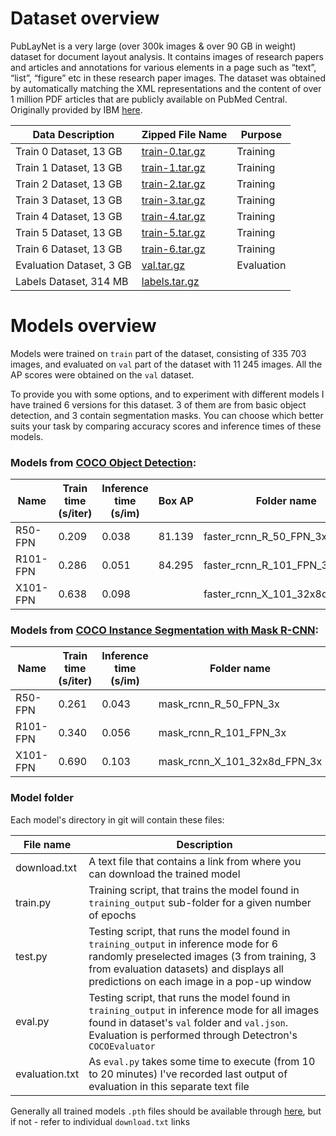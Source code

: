 # Dataset overview

PubLayNet is a very large (over 300k images & over 90 GB in weight) dataset for document layout analysis. It contains images of research papers and articles and annotations for various elements in a page such as “text”, “list”, “figure” etc in these research paper images. The dataset was obtained by automatically matching the XML representations and the content of over 1 million PDF articles that are publicly available on PubMed Central. Originally provided by IBM [here](https://developer.ibm.com/exchanges/data/all/publaynet).

| Data Description | Zipped File Name | Purpose |
| ------------- | ------------- | ------------- |
| Train 0 Dataset, 13 GB | [train-0.tar.gz](https://dax-cdn.cdn.appdomain.cloud/dax-publaynet/1.0.0/train-0.tar.gz) | Training | 
| Train 1 Dataset, 13 GB | [train-1.tar.gz](https://dax-cdn.cdn.appdomain.cloud/dax-publaynet/1.0.0/train-1.tar.gz) | Training |
| Train 2 Dataset, 13 GB | [train-2.tar.gz](https://dax-cdn.cdn.appdomain.cloud/dax-publaynet/1.0.0/train-2.tar.gz) | Training |
| Train 3 Dataset, 13 GB | [train-3.tar.gz](https://dax-cdn.cdn.appdomain.cloud/dax-publaynet/1.0.0/train-3.tar.gz) | Training |
| Train 4 Dataset, 13 GB | [train-4.tar.gz](https://dax-cdn.cdn.appdomain.cloud/dax-publaynet/1.0.0/train-4.tar.gz) | Training |
| Train 5 Dataset, 13 GB | [train-5.tar.gz](https://dax-cdn.cdn.appdomain.cloud/dax-publaynet/1.0.0/train-5.tar.gz) | Training |
| Train 6 Dataset, 13 GB | [train-6.tar.gz](https://dax-cdn.cdn.appdomain.cloud/dax-publaynet/1.0.0/train-6.tar.gz) | Training |
| Evaluation Dataset, 3 GB | [val.tar.gz](https://dax-cdn.cdn.appdomain.cloud/dax-publaynet/1.0.0/val.tar.gz) | Evaluation |
| Labels Dataset, 314 MB | [labels.tar.gz](https://dax-cdn.cdn.appdomain.cloud/dax-publaynet/1.0.0/labels.tar.gz) | |

# Models overview

Models were trained on `train` part of the dataset, consisting of 335 703 images, and evaluated on `val` part of the dataset with 11 245 images. All the AP scores were obtained on the `val` dataset.

To provide you with some options, and to experiment with different models I have trained 6 versions for this dataset. 3 of them are from basic object detection, and 3 contain segmentation masks. You can choose which better suits your task by comparing accuracy scores and inference times of these models.

### Models from [COCO Object Detection](https://github.com/facebookresearch/detectron2/blob/main/MODEL_ZOO.md#coco-object-detection-baselines):

| Name  | Train time (s/iter) | Inference time (s/im) | Box AP | Folder name | Model zoo config | Trained model |
| ------------- | ------------- | ------------- | ------------- | ------------- | ------------- | ------------- |
| R50-FPN  | 0.209 | 0.038 | 81.139 | faster_rcnn_R_50_FPN_3x | [Click me!](https://github.com/facebookresearch/detectron2/blob/main/configs/COCO-Detection/faster_rcnn_R_50_FPN_3x.yaml) | [Click me!](https://keybase.pub/jpleorx/detectron2-publaynet/faster_rcnn_R_50_FPN_3x/model_final.pth) |
| R101-FPN  | 0.286 | 0.051 | 84.295 | faster_rcnn_R_101_FPN_3x | [Click me!](https://github.com/facebookresearch/detectron2/blob/main/configs/COCO-Detection/faster_rcnn_R_101_FPN_3x.yaml) | [Click me!]() |
| X101-FPN  | 0.638 | 0.098 | | faster_rcnn_X_101_32x8d_FPN_3x | [Click me!](https://github.com/facebookresearch/detectron2/blob/main/configs/COCO-Detection/faster_rcnn_X_101_32x8d_FPN_3x.yaml) | [Click me!]() |


### Models from [COCO Instance Segmentation with Mask R-CNN](https://github.com/facebookresearch/detectron2/blob/main/MODEL_ZOO.md#coco-instance-segmentation-baselines-with-mask-r-cnn):

| Name  | Train time (s/iter) | Inference time (s/im) | Folder name | Model zoo config | Trained model |
| ------------- | ------------- | ------------- | ------------- | ------------- | ------------- |
| R50-FPN  | 0.261 | 0.043 | mask_rcnn_R_50_FPN_3x | [Click me!](https://github.com/facebookresearch/detectron2/blob/main/configs/COCO-InstanceSegmentation/mask_rcnn_R_50_FPN_3x.yaml) | [Click me!]() |
| R101-FPN  | 0.340 | 0.056 | mask_rcnn_R_101_FPN_3x | [Click me!](https://github.com/facebookresearch/detectron2/blob/main/configs/COCO-InstanceSegmentation/mask_rcnn_R_101_FPN_3x.yaml) | [Click me!]() |
| X101-FPN  | 0.690 | 0.103 | mask_rcnn_X_101_32x8d_FPN_3x | [Click me!](https://github.com/facebookresearch/detectron2/blob/main/configs/COCO-InstanceSegmentation/mask_rcnn_X_101_32x8d_FPN_3x.yaml) | [Click me!]() |


### Model folder

Each model's directory in git will contain these files:

| File name  | Description |
| ------------- | ------------- |
| download.txt  | A text file that contains a link from where you can download the trained model |
| train.py  | Training script, that trains the model found in `training_output` sub-folder for a given number of epochs |
| test.py  | Testing script, that runs the model found in `training_output` in inference mode for 6 randomly preselected images (3 from training, 3 from evaluation datasets) and displays all predictions on each image in a pop-up window |
| eval.py  | Testing script, that runs the model found in `training_output` in inference mode for all images found in dataset's `val` folder and `val.json`. Evaluation is performed through Detectron's `COCOEvaluator` |
| evaluation.txt | As `eval.py` takes some time to execute (from 10 to 20 minutes) I've recorded last output of evaluation in this separate text file |

Generally all trained models `.pth` files should be available through [here](https://keybase.pub/jpleorx/detectron2-publaynet/), but if not - refer to individual `download.txt` links

